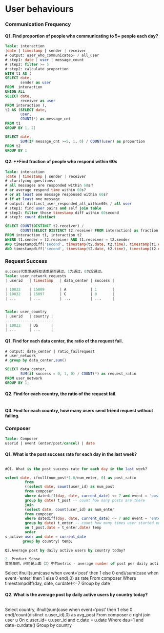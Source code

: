 # User behaviours

### Communication Frequency 

#### Q1. Find proportion of people who communicating to 5+ people each day? 

```sql
Table: interaction
|date | timestamp | sender | receiver
# output: user_who_communicate5+ / all_user
# step1: date | user | message_count 
# step2: filter >= 5 
# step2: calculate proportion 
WITH t1 AS (
SELECT date, 
       sender as user
FROM  interaction 
UNION ALL 
SELECT date, 
       receiver as user 
FROM interaction ), 
t2 AS (SELECT date, 
       user, 
       COUNT(*) as message_cnt
FROM t1
GROUP BY 1, 2) 

SELECT date, 
       SUM(IF message_cnt >=5, 1, 0) / COUNT(user) as proportion
FROM t2 
GROUP BY 1  
```

#### **Q2. \*\*Find fraction of people who respond within 60s**

```sql
Table: interaction
|date | timestamp | sender | receiver
# clarifying questions:
# all messages are responded within 60s？
# or average respond time within 60s?
# or at least one message responsed within 60s?
# if at least one message
# output: distinct_user_responded_all_within60s / all user
# step1: find user pairs and self join table 
# step2: filter those timestamp diff within 60second 
# step3: count distinct 

SELECT COUNT(DISTINCT t2.receiver) / 
       COUNT(SELECT DISTINCT t2.receiver FROM interaction) as fraction
FROM interaction t1, interaction t2 
WHERE t1.sender = t2.receiver AND t1.receiver = t2.sender
AND timestampdiff('second', timestamp(t2.date, t2.time), timestamp(t1.date, t1.time))<= 60
AND timestampdiff('second', timestamp(t2.date, t2.time), timestamp(t2.date, b.time)) >= 0
```

### Request Success 

```sql
success代表发送好友请求是否通过，1为通过，0为没通过。
Table: user_network_requests
| userid   | timestamp   | data_center | success |
--------------------------------------------------
| 10032    | 15009       | A           | 1       |
| 10032    | 15097       | C           | 0       |
| ...      | ...         | ...         | ...     |


Table: user_country
| userid   | country |
----------------------
| 10032    | US      | 
| ...      | ...     |
```

#### Q1. Find for each data center, the ratio of the request fail. 

```sql
# output: date_center | ratio_failrequest
# user_network
# group by data_center,sum()

SELECT data_center, 
       SUM(if success = 0, 1, 0) / COUNT(*) as request_ratio
FROM user_network 
GROUP BY 1; 
```

#### Q2. Find for each country, the ratio of the request fail. 

```sql

```

#### Q3. Find for each country, how many users send friend request without failing. 

### Composer

```sql
Table: Composer 
userid | event (enter/post/cancel) | date 
```

#### Q1.  What is the post success rate for each day in the last week? 

```sql

#Q1. What is the post success rate for each day in the last week? 

select date, ifnull(num_post*1.0/num_enter, 0) as post_ratio
         from
         ((select date, count(user_id) as num_post
         from composer
         where datediff(day, date, current_date) <= 7 and event = 'post'
         group by date) t_post -- count how many posts are there
         join
         (select date, count(user_id) as num_enter
         from composer
         where datediff(day, date, current_date) <= 7 and event = 'enter'
         group by date) t_enter -- count how many times user started entering text
         on t_post.date = t_enter.date) temp
         order
s active user and date = current_date
        group by country) temp;
        
Q2.Average post by daily active users by country today?

2. Product Sense
蛮简单的，问的是上面（2）中的metric - average number of post per daily active user 突然从3下降到2.5，有哪些可能的原因，并且解释每个原因。好像还问了个问题，是怎么样确定一个新的change是好是坏之类的，有哪些metric可以帮助measure。
```

Select ifnull\(sum\(case when event=’post’ then 1 else 0 end\)/sum\(case when event=’enter’ then 1 else 0 end\),0\) as rate From composer Where timestampdiff\(day, date, curdate\)&lt;=7 Group by date

#### Q2. What is the average post by daily active users by country today? 

```sql

```

Select country, ifnull\(sum\(case when event=’post’ then 1 else 0 end\)/count\(distinct c.user\_id\),0\) as avg\_post From composer c right join user u On c.user\_id= u.user\_id and c.date = u.date Where dau=1 and date=curdate\(\) Group by country



